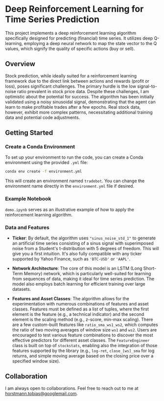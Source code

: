 # Deep Reinforcement Learning for Time Series Prediction

This project implements a deep reinforcement learning algorithm specifically designed for predicting (financial) time series. It utilizes deep Q-learning, employing a deep neural network to map the state vector to the Q values, which signify the quality of specific actions (buy or sell).

## Overview

Stock prediction, while ideally suited for a reinforcement learning framework due to the direct link between actions and rewards (profit or loss), poses significant challenges. The primary hurdle is the low signal-to-noise ratio prevalent in stock price data. Despite these challenges, I am optimistic about the potential for success. The algorithm has been initially validated using a noisy sinusoidal signal, demonstrating that the agent can learn to make profitable trades after a few epochs. Real stock data, however, exhibit more complex patterns, necessitating additional training data and potential code adjustments.

## Getting Started

### Create a Conda Environment
To set up your environment to run the code, you can create a Conda environment using the provided `.yml` file:

```bash
conda env create -f environment.yml
```
This will create an environment named `tradebot`. You can change the environment name directly in the `environment.yml` file if desired.

### Example Notebook

`demo.ipynb` serves as an illustrative example of how to apply the reinforcement learning algorithm.

### Data and Features

- **Ticker**: By default, the algorithm uses `"sinus_noise_std_1"` to generate an artificial time series consisting of a sinus signal with superimposed noise from a Student's t-distribution with 5 degrees of freedom. This will give you a first intuition. It's also fully compatible with any ticker supported by Yahoo Finance, such as `'BTC-USD'` or `'AAPL'`.

- **Network Architecture**: The core of this model is an LSTM (Long Short-Term Memory) network, which is particularly well-suited for learning from sequences of data, making it ideal for time series prediction. The model also employs batch learning for efficient training over large datasets.

- **Features and Asset Classes**: The algorithm allows for the experimentation with numerous combinations of features and asset classes. Features must be defined as a list of tuples, where the first element is the feature (e.g., a technical indicator) and the second element is the scaling method (e.g., z-score, min-max scaling). There are a few custom-built features like `ratio_sma_ws1_ws2`, which computes the ratio of two moving averages of window size `ws1` and `ws2`. Users are encouraged to test various feature combinations to discover the most effective predictors for different asset classes. The `FeatureEngineer` class is built on top of `stockstats`, enabling also the integration of those features supported by the library (e.g., `log-ret`, `close_[ws]_sma` for log returns, and simple moving average based on the closing price over a specified window size).

## Collaboration

I am always open to collaborations. Feel free to reach out to me at horstmann.tobias@googlemail.com.

